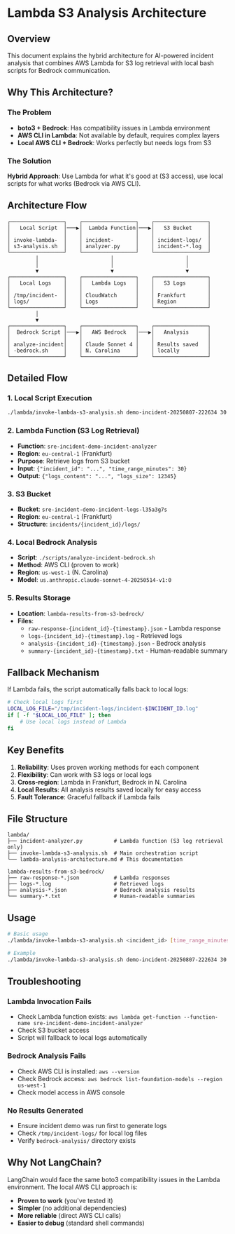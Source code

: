 # Lambda S3 Analysis Architecture

## Overview
This document explains the hybrid architecture for AI-powered incident analysis that combines AWS Lambda for S3 log retrieval with local bash scripts for Bedrock communication.

## Why This Architecture?

### The Problem
- **boto3 + Bedrock**: Has compatibility issues in Lambda environment
- **AWS CLI in Lambda**: Not available by default, requires complex layers
- **Local AWS CLI + Bedrock**: Works perfectly but needs logs from S3

### The Solution
**Hybrid Approach**: Use Lambda for what it's good at (S3 access), use local scripts for what works (Bedrock via AWS CLI).

## Architecture Flow

```
┌─────────────────┐    ┌─────────────────┐    ┌─────────────────┐
│   Local Script  │───▶│  Lambda Function│───▶│   S3 Bucket     │
│                 │    │                 │    │                 │
│ invoke-lambda-  │    │ incident-       │    │ incident-logs/  │
│ s3-analysis.sh  │    │ analyzer.py     │    │ incident-*.log  │
└─────────────────┘    └─────────────────┘    └─────────────────┘
         │                       │                       │
         │                       │                       │
         ▼                       ▼                       ▼
┌─────────────────┐    ┌─────────────────┐    ┌─────────────────┐
│   Local Logs    │    │   Lambda Logs   │    │   S3 Logs       │
│                 │    │                 │    │                 │
│ /tmp/incident-  │    │ CloudWatch      │    │ Frankfurt       │
│ logs/           │    │ Logs            │    │ Region          │
└─────────────────┘    └─────────────────┘    └─────────────────┘
         │
         ▼
┌─────────────────┐    ┌─────────────────┐    ┌─────────────────┐
│  Bedrock Script │───▶│   AWS Bedrock   │───▶│   Analysis      │
│                 │    │                 │    │                 │
│ analyze-incident│    │ Claude Sonnet 4 │    │ Results saved   │
│ -bedrock.sh     │    │ N. Carolina     │    │ locally         │
└─────────────────┘    └─────────────────┘    └─────────────────┘
```

## Detailed Flow

### 1. Local Script Execution
```bash
./lambda/invoke-lambda-s3-analysis.sh demo-incident-20250807-222634 30
```

### 2. Lambda Function (S3 Log Retrieval)
- **Function**: `sre-incident-demo-incident-analyzer`
- **Region**: `eu-central-1` (Frankfurt)
- **Purpose**: Retrieve logs from S3 bucket
- **Input**: `{"incident_id": "...", "time_range_minutes": 30}`
- **Output**: `{"logs_content": "...", "logs_size": 12345}`

### 3. S3 Bucket
- **Bucket**: `sre-incident-demo-incident-logs-l35a3g7s`
- **Region**: `eu-central-1` (Frankfurt)
- **Structure**: `incidents/{incident_id}/logs/`

### 4. Local Bedrock Analysis
- **Script**: `./scripts/analyze-incident-bedrock.sh`
- **Method**: AWS CLI (proven to work)
- **Region**: `us-west-1` (N. Carolina)
- **Model**: `us.anthropic.claude-sonnet-4-20250514-v1:0`

### 5. Results Storage
- **Location**: `lambda-results-from-s3-bedrock/`
- **Files**:
  - `raw-response-{incident_id}-{timestamp}.json` - Lambda response
  - `logs-{incident_id}-{timestamp}.log` - Retrieved logs
  - `analysis-{incident_id}-{timestamp}.json` - Bedrock analysis
  - `summary-{incident_id}-{timestamp}.txt` - Human-readable summary

## Fallback Mechanism

If Lambda fails, the script automatically falls back to local logs:

```bash
# Check local logs first
LOCAL_LOG_FILE="/tmp/incident-logs/incident-$INCIDENT_ID.log"
if [ -f "$LOCAL_LOG_FILE" ]; then
    # Use local logs instead of Lambda
fi
```

## Key Benefits

1. **Reliability**: Uses proven working methods for each component
2. **Flexibility**: Can work with S3 logs or local logs
3. **Cross-region**: Lambda in Frankfurt, Bedrock in N. Carolina
4. **Local Results**: All analysis results saved locally for easy access
5. **Fault Tolerance**: Graceful fallback if Lambda fails

## File Structure

```
lambda/
├── incident-analyzer.py          # Lambda function (S3 log retrieval only)
├── invoke-lambda-s3-analysis.sh  # Main orchestration script
└── lambda-analysis-architecture.md # This documentation

lambda-results-from-s3-bedrock/
├── raw-response-*.json           # Lambda responses
├── logs-*.log                    # Retrieved logs
├── analysis-*.json               # Bedrock analysis results
└── summary-*.txt                 # Human-readable summaries
```

## Usage

```bash
# Basic usage
./lambda/invoke-lambda-s3-analysis.sh <incident_id> [time_range_minutes]

# Example
./lambda/invoke-lambda-s3-analysis.sh demo-incident-20250807-222634 30
```

## Troubleshooting

### Lambda Invocation Fails
- Check Lambda function exists: `aws lambda get-function --function-name sre-incident-demo-incident-analyzer`
- Check S3 bucket access
- Script will fallback to local logs automatically

### Bedrock Analysis Fails
- Check AWS CLI is installed: `aws --version`
- Check Bedrock access: `aws bedrock list-foundation-models --region us-west-1`
- Check model access in AWS console

### No Results Generated
- Ensure incident demo was run first to generate logs
- Check `/tmp/incident-logs/` for local log files
- Verify `bedrock-analysis/` directory exists

## Why Not LangChain?

LangChain would face the same boto3 compatibility issues in the Lambda environment. The local AWS CLI approach is:
- **Proven to work** (you've tested it)
- **Simpler** (no additional dependencies)
- **More reliable** (direct AWS CLI calls)
- **Easier to debug** (standard shell commands)
